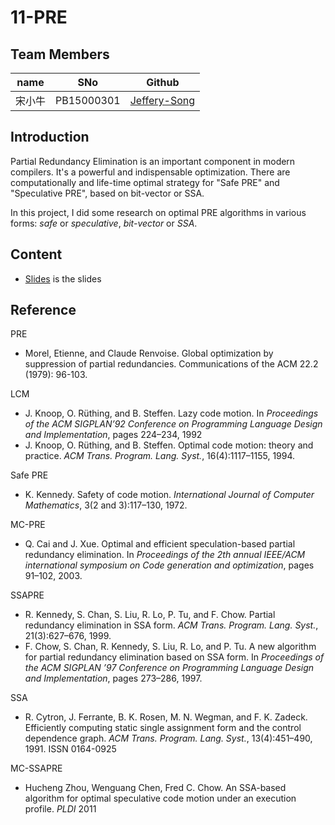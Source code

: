 # 11-PRE

## Team Members

| name   | SNo        | Github                                          |
| ------ | ---------- | ----------------------------------------------- |
| 宋小牛 | PB15000301 | [Jeffery-Song](https://github.com/Jeffery-Song) |

## Introduction

Partial Redundancy Elimination is an important component in modern compilers. It's a powerful and indispensable optimization. There are computationally and life-time optimal strategy for "Safe PRE" and "Speculative PRE", based on bit-vector or SSA.

In this project, I did some research on optimal PRE algorithms in various forms: *safe* or *speculative*, *bit-vector* or *SSA*.

## Content

* [Slides](https://github.com/Jeffery-Song/2018s-final-projects/blob/master/06-Topic%20PRE/An%20SSA-based%20Algorithm%20for%20Optimal%20Speculative%20Code%20Motion.pptx) is the slides 

## Reference

PRE

* Morel, Etienne, and Claude Renvoise. Global optimization by suppression of partial redundancies. Communications of the ACM 22.2 (1979): 96-103. 

LCM

* J. Knoop, O. Rüthing, and B. Steffen. Lazy code motion. In *Proceedings of the ACM SIGPLAN’92 Conference on Programming Language Design and Implementation*, pages 224–234, 1992
* J. Knoop, O. Rüthing, and B. Steffen. Optimal code motion: theory and practice. *ACM Trans. Program. Lang. Syst.*, 16(4):1117–1155, 1994.

Safe PRE

* K. Kennedy. Safety of code motion. *International Journal of Computer Mathematics*, 3(2 and 3):117–130, 1972.

MC-PRE

* Q. Cai and J. Xue. Optimal and efficient speculation-based partial redundancy elimination. In *Proceedings of the 2th annual IEEE/ACM international symposium on Code generation and optimization*, pages 91–102, 2003.

SSAPRE

* R. Kennedy, S. Chan, S. Liu, R. Lo, P. Tu, and F. Chow. Partial redundancy elimination in SSA form. *ACM Trans. Program. Lang. Syst.*, 21(3):627–676, 1999.
* F. Chow, S. Chan, R. Kennedy, S. Liu, R. Lo, and P. Tu. A new algorithm for partial redundancy elimination based on SSA form. In *Proceedings of the ACM SIGPLAN ’97 Conference on Programming Language Design and Implementation*, pages 273–286, 1997.

SSA

* R. Cytron, J. Ferrante, B. K. Rosen, M. N. Wegman, and F. K. Zadeck. Efficiently computing static single assignment form and the control dependence graph. *ACM Trans. Program. Lang. Syst.*, 13(4):451–490, 1991. ISSN 0164-0925

MC-SSAPRE

* Hucheng Zhou, Wenguang Chen, Fred C. Chow. An SSA-based algorithm for optimal speculative code motion under an execution profile. *PLDI* 2011 